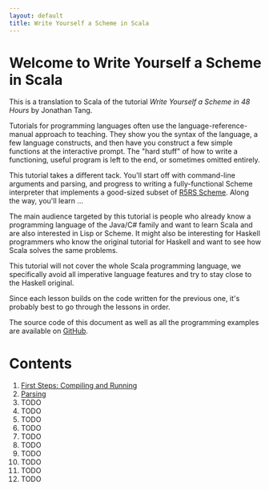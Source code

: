 ```yaml
---
layout: default
title: Write Yourself a Scheme in Scala
---
```



# Welcome to Write Yourself a Scheme in Scala

This is a translation to Scala of the tutorial <em>Write Yourself a Scheme in 48
Hours</em> by Jonathan Tang.

Tutorials for programming languages often use the language-reference-manual
approach to teaching. They show you the syntax of the language, a few language
constructs, and then have you construct a few simple functions at the
interactive prompt. The "hard stuff" of how to write a functioning, useful
program is left to the end, or sometimes omitted entirely.

This tutorial takes a different tack. You'll start off with command-line
arguments and parsing, and progress to writing a fully-functional Scheme
interpreter that implements a good-sized subset of [R5RS
Scheme](http://www.schemers.org/Documents/Standards/R5RS/HTML/). Along the way,
you'll learn ...

The main audience targeted by this tutorial is people who already know a
programming language of the Java/C# family and want to learn Scala and are also
interested in Lisp or Scheme. It might also be interesting for Haskell
programmers who know the original tutorial for Haskell and want to see how Scala
solves the same problems.

This tutorial will not cover the whole Scala programming language, we
specifically avoid all imperative language features and try to stay close to the
Haskell original.

Since each lesson builds on the code written for the previous one, it's probably
best to go through the lessons in order.

The source code of this document as well as all the programming examples are
available on
[GitHub](https://github.com/misto/Write-Yourself-a-Scheme-in-Scala).

# Contents

1. [First Steps: Compiling and Running](1_first_steps.html)
1. [Parsing](2_parsing.html)
1. TODO
1. TODO
1. TODO
1. TODO
1. TODO
1. TODO
1. TODO
1. TODO
1. TODO
1. TODO
